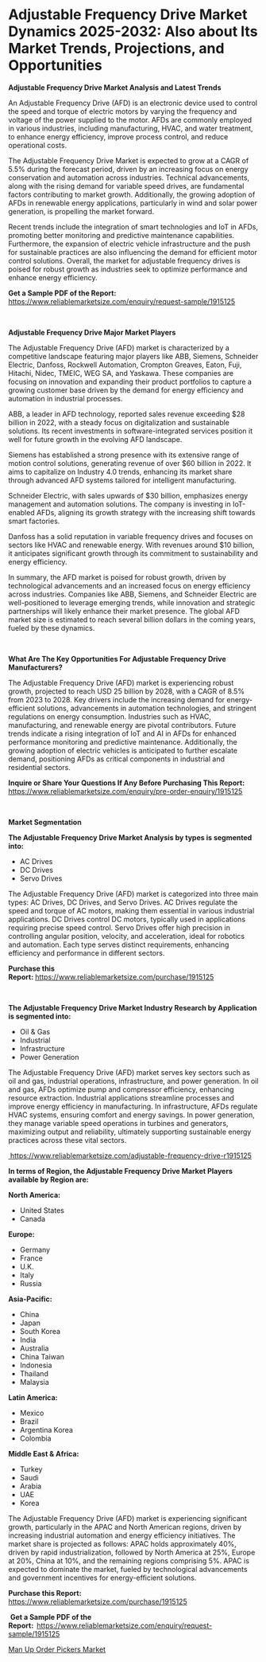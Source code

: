 <p><h1>Adjustable Frequency Drive Market Dynamics 2025-2032: Also about Its Market Trends, Projections, and Opportunities</h1></p><p><strong>Adjustable Frequency Drive Market Analysis and Latest Trends</strong></p>
<p><p>An Adjustable Frequency Drive (AFD) is an electronic device used to control the speed and torque of electric motors by varying the frequency and voltage of the power supplied to the motor. AFDs are commonly employed in various industries, including manufacturing, HVAC, and water treatment, to enhance energy efficiency, improve process control, and reduce operational costs.</p><p>The Adjustable Frequency Drive Market is expected to grow at a CAGR of 5.5% during the forecast period, driven by an increasing focus on energy conservation and automation across industries. Technical advancements, along with the rising demand for variable speed drives, are fundamental factors contributing to market growth. Additionally, the growing adoption of AFDs in renewable energy applications, particularly in wind and solar power generation, is propelling the market forward.</p><p>Recent trends include the integration of smart technologies and IoT in AFDs, promoting better monitoring and predictive maintenance capabilities. Furthermore, the expansion of electric vehicle infrastructure and the push for sustainable practices are also influencing the demand for efficient motor control solutions. Overall, the market for adjustable frequency drives is poised for robust growth as industries seek to optimize performance and enhance energy efficiency.</p></p>
<p><strong>Get a Sample PDF of the Report:&nbsp;</strong> <a href="https://www.reliablemarketsize.com/enquiry/request-sample/1915125?utm_campaign=2625&utm_medium=2&utm_source=Github&utm_content=ia&utm_term=20022025&utm_id=adjustable-frequency-drive">https://www.reliablemarketsize.com/enquiry/request-sample/1915125</a></p>
<p>&nbsp;</p>
<p><strong>Adjustable Frequency Drive Major Market Players</strong></p>
<p><p>The Adjustable Frequency Drive (AFD) market is characterized by a competitive landscape featuring major players like ABB, Siemens, Schneider Electric, Danfoss, Rockwell Automation, Crompton Greaves, Eaton, Fuji, Hitachi, Nidec, TMEIC, WEG SA, and Yaskawa. These companies are focusing on innovation and expanding their product portfolios to capture a growing customer base driven by the demand for energy efficiency and automation in industrial processes.</p><p>ABB, a leader in AFD technology, reported sales revenue exceeding $28 billion in 2022, with a steady focus on digitalization and sustainable solutions. Its recent investments in software-integrated services position it well for future growth in the evolving AFD landscape.</p><p>Siemens has established a strong presence with its extensive range of motion control solutions, generating revenue of over $60 billion in 2022. It aims to capitalize on Industry 4.0 trends, enhancing its market share through advanced AFD systems tailored for intelligent manufacturing.</p><p>Schneider Electric, with sales upwards of $30 billion, emphasizes energy management and automation solutions. The company is investing in IoT-enabled AFDs, aligning its growth strategy with the increasing shift towards smart factories.</p><p>Danfoss has a solid reputation in variable frequency drives and focuses on sectors like HVAC and renewable energy. With revenues around $10 billion, it anticipates significant growth through its commitment to sustainability and energy efficiency.</p><p>In summary, the AFD market is poised for robust growth, driven by technological advancements and an increased focus on energy efficiency across industries. Companies like ABB, Siemens, and Schneider Electric are well-positioned to leverage emerging trends, while innovation and strategic partnerships will likely enhance their market presence. The global AFD market size is estimated to reach several billion dollars in the coming years, fueled by these dynamics.</p></p>
<p>&nbsp;</p>
<p><strong>What Are The Key Opportunities For Adjustable Frequency Drive Manufacturers?</strong></p>
<p><p>The Adjustable Frequency Drive (AFD) market is experiencing robust growth, projected to reach USD 25 billion by 2028, with a CAGR of 8.5% from 2023 to 2028. Key drivers include the increasing demand for energy-efficient solutions, advancements in automation technologies, and stringent regulations on energy consumption. Industries such as HVAC, manufacturing, and renewable energy are pivotal contributors. Future trends indicate a rising integration of IoT and AI in AFDs for enhanced performance monitoring and predictive maintenance. Additionally, the growing adoption of electric vehicles is anticipated to further escalate demand, positioning AFDs as critical components in industrial and residential sectors.</p></p>
<p><strong>Inquire or Share Your Questions If Any Before Purchasing This Report:</strong> <a href="https://www.reliablemarketsize.com/enquiry/pre-order-enquiry/1915125?utm_campaign=2625&utm_medium=2&utm_source=Github&utm_content=ia&utm_term=20022025&utm_id=adjustable-frequency-drive">https://www.reliablemarketsize.com/enquiry/pre-order-enquiry/1915125</a></p>
<p>&nbsp;</p>
<p><strong>Market Segmentation</strong></p>
<p><strong>The Adjustable Frequency Drive Market Analysis by types is segmented into:</strong></p>
<p><ul><li>AC Drives</li><li>DC Drives</li><li>Servo Drives</li></ul></p>
<p><p>The Adjustable Frequency Drive (AFD) market is categorized into three main types: AC Drives, DC Drives, and Servo Drives. AC Drives regulate the speed and torque of AC motors, making them essential in various industrial applications. DC Drives control DC motors, typically used in applications requiring precise speed control. Servo Drives offer high precision in controlling angular position, velocity, and acceleration, ideal for robotics and automation. Each type serves distinct requirements, enhancing efficiency and performance in different sectors.</p></p>
<p><strong>Purchase this Report:&nbsp;</strong><a href="https://www.reliablemarketsize.com/purchase/1915125?utm_campaign=2625&utm_medium=2&utm_source=Github&utm_content=ia&utm_term=20022025&utm_id=adjustable-frequency-drive">https://www.reliablemarketsize.com/purchase/1915125</a></p>
<p>&nbsp;</p>
<p><strong>The Adjustable Frequency Drive Market Industry Research by Application is segmented into:</strong></p>
<p><ul><li>Oil & Gas</li><li>Industrial</li><li>Infrastructure</li><li>Power Generation</li></ul></p>
<p><p>The Adjustable Frequency Drive (AFD) market serves key sectors such as oil and gas, industrial operations, infrastructure, and power generation. In oil and gas, AFDs optimize pump and compressor efficiency, enhancing resource extraction. Industrial applications streamline processes and improve energy efficiency in manufacturing. In infrastructure, AFDs regulate HVAC systems, ensuring comfort and energy savings. In power generation, they manage variable speed operations in turbines and generators, maximizing output and reliability, ultimately supporting sustainable energy practices across these vital sectors.</p></p>
<p><a href="https://www.reliablemarketsize.com/adjustable-frequency-drive-r1915125?utm_campaign=2625&utm_medium=2&utm_source=Github&utm_content=ia&utm_term=20022025&utm_id=adjustable-frequency-drive">&nbsp;https://www.reliablemarketsize.com/adjustable-frequency-drive-r1915125</a></p>
<p><strong>In terms of Region, the Adjustable Frequency Drive Market Players available by Region are:</strong></p>
<p>
    <p> <strong> North America: </strong>
        <ul>
            <li>United States</li>
            <li>Canada</li>
        </ul>
        </p> 
    <p> <strong> Europe: </strong>
        <ul>
            <li>Germany</li>
            <li>France</li>
            <li>U.K.</li>
            <li>Italy</li>
            <li>Russia</li>
        </ul>
        </p> 
    <p> <strong> Asia-Pacific: </strong>
        <ul>
            <li>China</li>
            <li>Japan</li>
            <li>South Korea</li>
            <li>India</li>
            <li>Australia</li>
            <li>China Taiwan</li>
            <li>Indonesia</li>
            <li>Thailand</li>
            <li>Malaysia</li>
        </ul>
        </p> 
    <p> <strong> Latin America: </strong>
        <ul>
            <li>Mexico</li>
            <li>Brazil</li>
            <li>Argentina Korea</li>
            <li>Colombia</li>
        </ul>
        </p> 
    <p> <strong> Middle East & Africa: </strong>
        <ul>
            <li>Turkey</li>
            <li>Saudi</li>
            <li>Arabia</li>
            <li>UAE</li>
            <li>Korea</li>
        </ul>
    </p>
    </p>
<p><p>The Adjustable Frequency Drive (AFD) market is experiencing significant growth, particularly in the APAC and North American regions, driven by increasing industrial automation and energy efficiency initiatives. The market share is projected as follows: APAC holds approximately 40%, driven by rapid industrialization, followed by North America at 25%, Europe at 20%, China at 10%, and the remaining regions comprising 5%. APAC is expected to dominate the market, fueled by technological advancements and government incentives for energy-efficient solutions.</p></p>
<p><strong>Purchase this Report: </strong><a href="https://www.reliablemarketsize.com/purchase/1915125?utm_campaign=2625&utm_medium=2&utm_source=Github&utm_content=ia&utm_term=20022025&utm_id=adjustable-frequency-drive">https://www.reliablemarketsize.com/purchase/1915125</a></p>
<p>&nbsp;<strong>Get a Sample PDF of the Report:&nbsp;&nbsp;</strong><a href="https://www.reliablemarketsize.com/enquiry/request-sample/1915125?utm_campaign=2625&utm_medium=2&utm_source=Github&utm_content=ia&utm_term=20022025&utm_id=adjustable-frequency-drive">https://www.reliablemarketsize.com/enquiry/request-sample/1915125</a></p>
<p><strong></strong></p>
<p><p><a href="https://github.com/tumacaakesha78/Market-Research-Report-List-1/blob/main/man-up-order-pickers-market.md?utm_campaign=2625&utm_medium=2&utm_source=Github&utm_content=ia&utm_term=20022025&utm_id=adjustable-frequency-drive">Man Up Order Pickers Market</a></p></p>